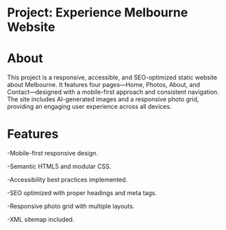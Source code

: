 # Project: Experience Melbourne Website

# About
This project is a responsive, accessible, and SEO-optimized static website about Melbourne. It features four pages—Home, Photos, About, and Contact—designed with a mobile-first approach and consistent navigation. The site includes AI-generated images and a responsive photo grid, providing an engaging user experience across all devices.


# Features
-Mobile-first responsive design.

-Semantic HTML5 and modular CSS.

-Accessibility best practices implemented.

-SEO optimized with proper headings and meta tags.

-Responsive photo grid with multiple layouts.

-XML sitemap included.

